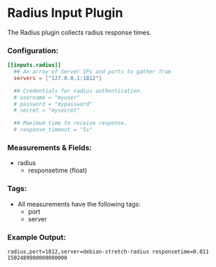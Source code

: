 # Radius Input Plugin

The Radius plugin collects radius response times.

### Configuration:

```toml @sample.conf
[[inputs.radius]]
  ## An array of Server IPs and ports to gather from
  servers = ["127.0.0.1:1812"]

  ## Credentials for radius authentication.
  # username = "myuser"
  # password = "mypassword"
  # secret = "mysecret"

  ## Maximum time to receive response.
  # response_timeout = "5s"
```

### Measurements & Fields:

- radius
  - responsetime (float)

### Tags:

- All measurements have the following tags:
    - port
    - server

### Example Output:

```
radius,port=1812,server=debian-stretch-radius responsetime=0.011 1502489900000000000
```
